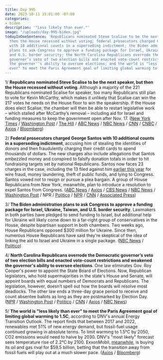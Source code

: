 ```yaml
---
title: Day 995
date: 2023-10-11 15:01:00 -07:00
categories:
- biden
description: '"Less likely than ever."'
image: "/uploads/day-995-biden.jpg"
todayInOneSentence: 'Republicans nominated Steve Scalise to be the next speaker, but
  then the House recessed without voting; federal prosecutors charged George Santos
  with 10 additional counts in a superseding indictment; the Biden administration
  plans to ask Congress to approve a funding package for Israel, Ukraine, Taiwan,
  and U.S. border security; the North Carolina Republicans overrode the Democratic
  governor’s veto of two election bills and enacted vote-count restrictions and weakened
  the governor''s ability to oversee elections; and the world is "less likely than
  ever" to meet the Paris Agreement goal of limiting global warming to 1.5C. '
---
```


1/ **Republicans nominated Steve Scalise to be the next speaker, but then the House recessed without voting**. Although a majority of the 221 Republicans nominated Scalise for speaker, too many Republicans still plan to vote for Kevin McCarthy, which makes it unlikely that Scalise can win the 217 votes he needs on the House floor to win the speakership. If the House does elect Scalise, the chamber will then be able to restart legislative work – which stalled after McCarthy’s removal – including aid for Israel and funding measures to keep the government open after Nov. 17. ([New York Times](https://www.nytimes.com/live/2023/10/11/us/house-speaker-vote-news) / [Washington Post](https://www.washingtonpost.com/politics/2023/10/11/house-speaker-vote/) / [The Hill](https://thehill.com/homenews/house/4250062-steve-scalise-wins-gop-speaker-nomination/) / [ABC News](https://abcnews.go.com/Politics/steve-scalise-nominated-gop-run-speaker/story?id=103892270) / [NBC News](https://www.nbcnews.com/politics/congress/live-blog/house-speaker-live-updates-rcna119455) / [CNN](https://www.cnn.com/politics/live-news/house-speaker-race-10-11-23/index.html) / [CNBC](https://www.cnbc.com/2023/10/11/steve-scalise-and-jim-jordan-vie-to-become-house-speaker-with-gop-set-to-vote-on-candidate.html) / [Axios](https://www.axios.com/2023/10/11/steve-scalise-republican-speaker-nominee) / [Bloomberg](https://www.bloomberg.com/news/articles/2023-10-11/republicans-nominate-steve-scalise-to-be-next-us-house-speaker?srnd=premiumhttps%3A%2F%2Fwww.wsj.com%2Fpolitics%2Frepublican-speaker-vote-jim-jordan-stevescalise-2419cbf6%3Fmod&sref=MIBMEEoj))

2/ **Federal prosecutors charged George Santos with 10 additional counts in a superseding indictment**, accusing him of stealing the identities of donors and then fraudulently charging their credit cards to spend thousands of dollars. The new charges also include allegations that Santos embezzled money and conspired to falsify donation totals in order to hit fundraising targets set by national Republicans. Santos now faces 23 charges in the case, including the 13 filed against him [earlier this year](https://whatthefuckjusthappenedtoday.com/2023/05/10/day-841/#1-george-santos-pleaded-not-guilty-t) for wire fraud, money laundering, theft of public funds, and lying to Congress. Santos vowed not to resign or pursue a plea bargain. A group of House Republicans from New York, meanwhile, plan to introduce a resolution to expel Santos from Congress. ([ABC News](https://abcnews.go.com/Politics/federal-prosecutors-file-new-charges-rep-george-santos/story?id=103875995) / [Axios](https://www.axios.com/2023/10/10/george-santos-new-federal-charges-identity-theft?stream=top) / [CBS News](https://www.cbsnews.com/news/george-santos-charged-with-conspiracy-wire-fraud-and-more/) / [NBC News](https://www.nbcnews.com/politics/congress/new-york-house-republicans-introduce-resolution-expel-rep-george-santo-rcna119917) / [Washington Post](https://www.washingtonpost.com/politics/2023/10/11/george-santos-explusion-resolution/) / NPR / [Politico](https://www.politico.com/live-updates/2023/10/11/congress/santos-shaggy-defense-plea-deal-00120918) / [NPR](https://www.npr.org/ny-republican-congressman-george-santos-faces-new-felony-charges) / [CNN](https://www.cnn.com/2023/10/10/politics/george-santos-superseding-indictment-doj/) / [Associated Press](https://apnews.com/article/george-santos-credit-card-fraud-f723e69a777b02a2e6b87595f45c21ce))

3/ **The Biden administration plans to ask Congress to approve a funding package for Israel, Ukraine, Taiwan, and U.S. border security**. Lawmakers in both parties have pledged to send funding to Israel, but additional help for Ukraine will likely come down to a far-right group of conservatives in the House, despite bipartisan support in both chambers. Two weeks ago, House Republicans opposed $300 million for Ukraine. Since then, numerous House Republicans have said they're skeptical of the idea of linking the aid to Israel and Ukraine in a single package. ([NBC News](https://www.nbcnews.com/politics/white-house/white-house-israel-ukraine-taiwan-border-funding-supplemental-request-rcna119930) / [Politico](https://www.politico.com/news/2023/10/11/congress-israel-ukraine-military-aid-00120974))

4/ **North Carolina Republicans overrode the Democratic governor’s veto of two election bills and enacted vote-count restrictions and weakened the governor's ability to oversee elections**. One law eliminates Gov. Roy Cooper's power to appoint the State Board of Elections. Now, Republican legislators, who hold supermajorities in the state's House and Senate, will appoint boards with equal numbers of Democrats and Republicans. The legislation, however, doesn’t spell out how the boards will resolve most deadlocks. The other law ends a three-day grace period to receive and count absentee ballots as long as they are postmarked by Election Day. ([NPR](https://www.npr.org/2023/10/10/1204941814/north-carolina-republican-election-laws) / [Washington Post](https://www.washingtonpost.com/politics/2023/10/10/north-carolina-republican-override-veto/) / [Politico](https://www.politico.com/news/2023/10/10/dems-file-lawsuit-challenging-republican-north-carolina-voting-law-00120773) / [CNN](https://www.cnn.com/2023/10/10/politics/north-carolina-republicans-elections-overhaul/) / [Axios](https://www.axios.com/2023/10/11/north-carolina-republicans-voting-law-democrats-lawsuit) / [NBC News](https://www.nbcnews.com/politics/elections/north-carolina-republicans-override-governors-vetoes-sweeping-election-rcna119766))

5/ **The world is "less likely than ever" to meet the Paris Agreement goal of limiting global warming to 1.5C**, according to DNV's annual Energy Transition Outlook. The report finds that between 2017 and 2022, renewables met 51% of new energy demand, but fossil-fuel usage continued growing in absolute terms. To limit warming to 1.5°C by 2050, CO2 emissions would need to halve by 2030. DNV's "most likely" forecast sees temperature rise of 2.2°C by 2100. ExxonMobil, [meanwhile](https://www.washingtonpost.com/business/2023/10/11/exxon-mobil-pioneer/), is buying its oil and gas rival for $59.5 billion, betting that the transition away from fossil fuels will play out at a much slower pace. ([Axios](https://www.axios.com/2023/10/11/climate-paris-agreement-dnv) / [Bloomberg](https://www.bloomberg.com/news/articles/2023-10-10/looming-peak-in-energy-emissions-seen-too-slow-for-net-zero-goal?sref=MIBMEEoj))
